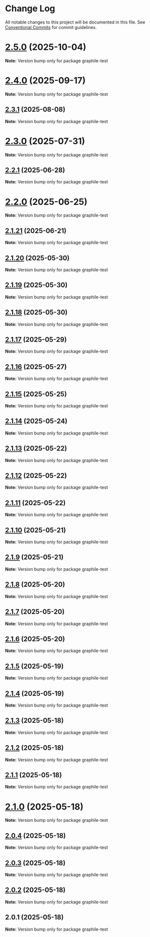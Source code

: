 # Change Log

All notable changes to this project will be documented in this file.
See [Conventional Commits](https://conventionalcommits.org) for commit guidelines.

# [2.5.0](https://github.com/launchql/launchql/compare/graphile-test@2.4.0...graphile-test@2.5.0) (2025-10-04)

**Note:** Version bump only for package graphile-test





# [2.4.0](https://github.com/launchql/launchql/compare/graphile-test@2.3.1...graphile-test@2.4.0) (2025-09-17)

**Note:** Version bump only for package graphile-test





## [2.3.1](https://github.com/launchql/launchql/compare/graphile-test@2.3.0...graphile-test@2.3.1) (2025-08-08)

**Note:** Version bump only for package graphile-test





# [2.3.0](https://github.com/launchql/launchql/compare/graphile-test@2.2.1...graphile-test@2.3.0) (2025-07-31)

**Note:** Version bump only for package graphile-test





## [2.2.1](https://github.com/launchql/launchql/compare/graphile-test@2.2.0...graphile-test@2.2.1) (2025-06-28)

**Note:** Version bump only for package graphile-test





# [2.2.0](https://github.com/launchql/launchql/compare/graphile-test@2.1.21...graphile-test@2.2.0) (2025-06-25)

**Note:** Version bump only for package graphile-test





## [2.1.21](https://github.com/launchql/launchql/compare/graphile-test@2.1.20...graphile-test@2.1.21) (2025-06-21)

**Note:** Version bump only for package graphile-test





## [2.1.20](https://github.com/launchql/launchql/compare/graphile-test@2.1.19...graphile-test@2.1.20) (2025-05-30)

**Note:** Version bump only for package graphile-test





## [2.1.19](https://github.com/launchql/launchql/compare/graphile-test@2.1.18...graphile-test@2.1.19) (2025-05-30)

**Note:** Version bump only for package graphile-test





## [2.1.18](https://github.com/launchql/launchql/compare/graphile-test@2.1.17...graphile-test@2.1.18) (2025-05-30)

**Note:** Version bump only for package graphile-test





## [2.1.17](https://github.com/launchql/launchql/compare/graphile-test@2.1.16...graphile-test@2.1.17) (2025-05-29)

**Note:** Version bump only for package graphile-test





## [2.1.16](https://github.com/launchql/launchql/compare/graphile-test@2.1.15...graphile-test@2.1.16) (2025-05-27)

**Note:** Version bump only for package graphile-test





## [2.1.15](https://github.com/launchql/launchql/compare/graphile-test@2.1.14...graphile-test@2.1.15) (2025-05-25)

**Note:** Version bump only for package graphile-test





## [2.1.14](https://github.com/launchql/launchql/compare/graphile-test@2.1.13...graphile-test@2.1.14) (2025-05-24)

**Note:** Version bump only for package graphile-test





## [2.1.13](https://github.com/launchql/launchql/compare/graphile-test@2.1.12...graphile-test@2.1.13) (2025-05-22)

**Note:** Version bump only for package graphile-test





## [2.1.12](https://github.com/launchql/launchql/compare/graphile-test@2.1.11...graphile-test@2.1.12) (2025-05-22)

**Note:** Version bump only for package graphile-test





## [2.1.11](https://github.com/launchql/launchql/compare/graphile-test@2.1.10...graphile-test@2.1.11) (2025-05-22)

**Note:** Version bump only for package graphile-test





## [2.1.10](https://github.com/launchql/launchql/compare/graphile-test@2.1.9...graphile-test@2.1.10) (2025-05-21)

**Note:** Version bump only for package graphile-test





## [2.1.9](https://github.com/launchql/launchql/compare/graphile-test@2.1.8...graphile-test@2.1.9) (2025-05-21)

**Note:** Version bump only for package graphile-test





## [2.1.8](https://github.com/launchql/launchql/compare/graphile-test@2.1.7...graphile-test@2.1.8) (2025-05-20)

**Note:** Version bump only for package graphile-test





## [2.1.7](https://github.com/launchql/launchql/compare/graphile-test@2.1.6...graphile-test@2.1.7) (2025-05-20)

**Note:** Version bump only for package graphile-test





## [2.1.6](https://github.com/launchql/launchql/compare/graphile-test@2.1.5...graphile-test@2.1.6) (2025-05-20)

**Note:** Version bump only for package graphile-test





## [2.1.5](https://github.com/launchql/launchql/compare/graphile-test@2.1.4...graphile-test@2.1.5) (2025-05-19)

**Note:** Version bump only for package graphile-test





## [2.1.4](https://github.com/launchql/launchql/compare/graphile-test@2.1.3...graphile-test@2.1.4) (2025-05-19)

**Note:** Version bump only for package graphile-test





## [2.1.3](https://github.com/launchql/launchql/compare/graphile-test@2.1.2...graphile-test@2.1.3) (2025-05-18)

**Note:** Version bump only for package graphile-test





## [2.1.2](https://github.com/launchql/launchql/compare/graphile-test@2.1.1...graphile-test@2.1.2) (2025-05-18)

**Note:** Version bump only for package graphile-test





## [2.1.1](https://github.com/launchql/launchql/compare/graphile-test@2.1.0...graphile-test@2.1.1) (2025-05-18)

**Note:** Version bump only for package graphile-test





# [2.1.0](https://github.com/launchql/launchql/compare/graphile-test@2.0.4...graphile-test@2.1.0) (2025-05-18)

**Note:** Version bump only for package graphile-test





## [2.0.4](https://github.com/launchql/launchql/compare/graphile-test@2.0.3...graphile-test@2.0.4) (2025-05-18)

**Note:** Version bump only for package graphile-test





## [2.0.3](https://github.com/launchql/launchql/compare/graphile-test@2.0.2...graphile-test@2.0.3) (2025-05-18)

**Note:** Version bump only for package graphile-test





## [2.0.2](https://github.com/launchql/launchql/compare/graphile-test@2.0.1...graphile-test@2.0.2) (2025-05-18)

**Note:** Version bump only for package graphile-test





## 2.0.1 (2025-05-18)

**Note:** Version bump only for package graphile-test
